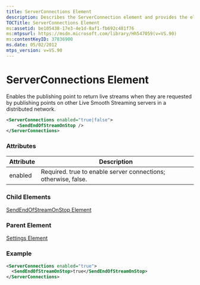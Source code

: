 ```yaml
---
title: ServerConnections Element
description: Describes the ServerConnection element and provides the element's attributes, child elements, parent elements, and an example.
TOCTitle: ServerConnections Element
ms:assetid: be105438-17e3-4e1d-8af1-fb692c481f76
ms:mtpsurl: https://msdn.microsoft.com/library/Hh547059(v=VS.90)
ms:contentKeyID: 37836900
ms.date: 05/02/2012
mtps_version: v=VS.90
---
```


# ServerConnections Element

Enables the publishing point to return live streams when they are requested by publishing points on other Live Smooth Streaming servers in a distributed network.

```xml
<ServerConnections enabled="true|false">
    <SendEndOfStreamOnStop />
</ServerConnections>
```

### Attributes

|Attribute|Description|
|--- |--- |
|enabled|Required. true to enable server connections; otherwise, false.|

### Child Elements

[SendEndOfStreamOnStop Element](sendendofstreamonstop-element.md)

### Parent Element

[Settings Element](settings-element.md)

### Example

```xml
<ServerConnections enabled="true">
  <SendEndOfStreamOnStop>true</SendEndOfStreamOnStop>
</ServerConnections>
```
